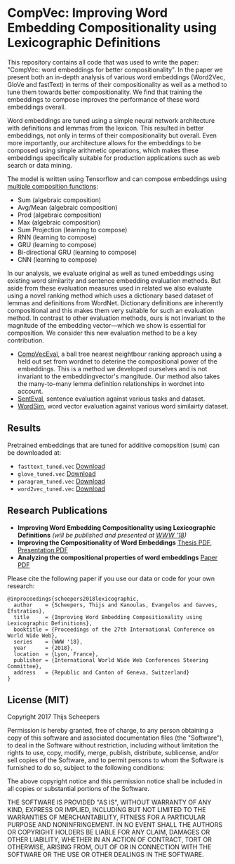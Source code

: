 # CompVec: Improving Word Embedding Compositionality using Lexicographic Definitions

This repository contains all code that was used to write the paper: "CompVec: word embeddings for better compositionality". In the paper we present both an in-depth analysis of various word embeddings (Word2Vec, GloVe and fastText) in terms of their compositionality as well as a method to tune them towards better compositionality. We find that training the embeddings to compose improves the performance of these word embeddings overall.

Word embeddings are tuned using a simple neural network architecture with definitions and lemmas from the lexicon. This resulted in better embeddings, not only in terms of their compositionality but overall. Even more importantly, our architecture allows for the embeddings to be composed using simple arithmetic operations, which makes these embeddings specifically suitable for production applications such as web search or data mining.

The model is written using Tensorflow and can compose embeddings using [multiple composition functions](src/model.py#L89):

- Sum (algebraic composition)
- Avg/Mean (algebraic composition)
- Prod (algebraic composition)
- Max (algebraic composition)
- Sum Projection (learning to compose)
- RNN (learning to compose)
- GRU (learning to compose)
- Bi-directional GRU (learning to compose)
- CNN (learning to compose)

In our analysis, we evaluate original as well as tuned embeddings using existing word similarity and sentence embedding evaluation methods. But aside from these evaluation measures used in related we also evaluate using a novel ranking method which uses a dictionary based dataset of lemmas and definitions from WordNet. Dictionary definitions are inherently compositional and this makes them very suitable for such an evaluation method. In contrast to other evaluation methods, ours is not invariant to the magnitude of the embedding vector—which we show is essential for composition. We consider this new evaluation method to be a key contribution.

- [CompVecEval](src/evaluate/nn.py), a ball tree nearest neightbour ranking approach using a held out set from wordnet to deterine the compositional power of the embeddings. This is a method we developed ourselves and is not invariant to the embeddingvector's mangitude. Our method also takes the many-to-many lemma definition relationships in wordnet into account.
- [SentEval](src/evaluate/senteval.py), sentence evaluation against various tasks and dataset.
- [WordSim](src/evaluate/wordsim.py), word vector evaluation against various word similairty dataset.

Results
----

Pretrained embeddings that are tuned for additive comopsition (sum) can be downloaded at:

- `fasttext_tuned.vec` [Download](http://blob.thijs.ai/compvec/compvec_wordnet_multi/fasttext_tuned.vec.gz)
- `glove_tuned.vec` [Download](http://blob.thijs.ai/compvec/compvec_wordnet_multi/glove_tuned.vec.gz)
- `paragram_tuned.vec` [Download](http://blob.thijs.ai/compvec/compvec_wordnet_multi/paragram_tuned.vec.gz)
- `word2vec_tuned.vec` [Download](http://blob.thijs.ai/compvec/compvec_wordnet_multi/word2vec_tuned.vec.gz)


Research Publications
---

- **Improving Word Embedding Compositionality using Lexicographic Definitions** _(will be published and presented at [WWW '18](https://www2018.thewebconf.org/program/web-content-analysis/))_
- **Improving the Compositionality of Word Embeddings** [Thesis PDF](https://thijs.ai/papers/scheepers-msc-thesis-2017-improving-compositionality-word-embeddings.pdf), [Presentation PDF](https://thijs.ai/papers/scheepers-msc-thesis-presentation.pdf)
- **Analyzing the compositional properties of word embeddings** [Paper PDF](https://thijs.ai/papers/scheepers-gavves-kanoulas-analyzing-compositional-properties.pdf)

Please cite the following paper if you use our data or code for your own research:

```
@inproceedings{scheepers2018lexicographic,
  author    = {Scheepers, Thijs and Kanoulas, Evangelos and Gavves, Efstratios},
  title     = {Improving Word Embedding Compositionality using Lexicographic Definitions},
  booktitle = {Proceedings of the 27th International Conference on World Wide Web},
  series    = {WWW '18},
  year      = {2018},
  location  = {Lyon, France},
  publisher = {International World Wide Web Conferences Steering Committee},
  address   = {Republic and Canton of Geneva, Switzerland}
} 
```

License (MIT)
-----

Copyright 2017 Thijs Scheepers

Permission is hereby granted, free of charge, to any person obtaining a copy of this software and associated documentation files (the "Software"), to deal in the Software without restriction, including without limitation the rights to use, copy, modify, merge, publish, distribute, sublicense, and/or sell copies of the Software, and to permit persons to whom the Software is furnished to do so, subject to the following conditions:

The above copyright notice and this permission notice shall be included in all copies or substantial portions of the Software.

THE SOFTWARE IS PROVIDED "AS IS", WITHOUT WARRANTY OF ANY KIND, EXPRESS OR IMPLIED, INCLUDING BUT NOT LIMITED TO THE WARRANTIES OF MERCHANTABILITY, FITNESS FOR A PARTICULAR PURPOSE AND NONINFRINGEMENT. IN NO EVENT SHALL THE AUTHORS OR COPYRIGHT HOLDERS BE LIABLE FOR ANY CLAIM, DAMAGES OR OTHER LIABILITY, WHETHER IN AN ACTION OF CONTRACT, TORT OR OTHERWISE, ARISING FROM, OUT OF OR IN CONNECTION WITH THE SOFTWARE OR THE USE OR OTHER DEALINGS IN THE SOFTWARE.

